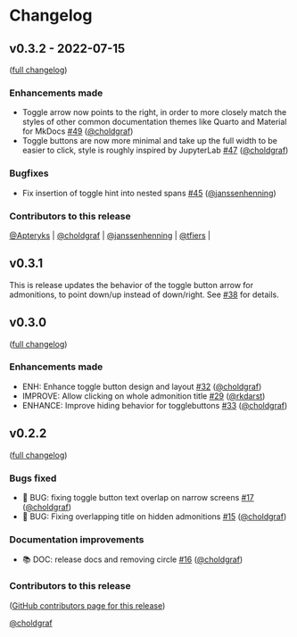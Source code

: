 # Changelog

## v0.3.2 - 2022-07-15

([full changelog](https://github.com/executablebooks/sphinx-togglebutton/compare/v0.3.1...347b1ad3a093afad0f0d4c0041249f09f39afab2))

### Enhancements made

- Toggle arrow now points to the right, in order to more closely match the styles of other common documentation themes like Quarto and Material for MkDocs [#49](https://github.com/executablebooks/sphinx-togglebutton/pull/49) ([@choldgraf](https://github.com/choldgraf))
- Toggle buttons are now more minimal and take up the full width to be easier to click, style is roughly inspired by JupyterLab [#47](https://github.com/executablebooks/sphinx-togglebutton/pull/47) ([@choldgraf](https://github.com/choldgraf))

### Bugfixes

- Fix insertion of toggle hint into nested spans [#45](https://github.com/executablebooks/sphinx-togglebutton/pull/45) ([@janssenhenning](https://github.com/janssenhenning))

### Contributors to this release

[@Apteryks](https://github.com/search?q=repo%3Aexecutablebooks%2Fsphinx-togglebutton+involves%3AApteryks+updated%3A2022-03-26..2022-07-15&type=Issues) | [@choldgraf](https://github.com/search?q=repo%3Aexecutablebooks%2Fsphinx-togglebutton+involves%3Acholdgraf+updated%3A2022-03-26..2022-07-15&type=Issues) | [@janssenhenning](https://github.com/search?q=repo%3Aexecutablebooks%2Fsphinx-togglebutton+involves%3Ajanssenhenning+updated%3A2022-03-26..2022-07-15&type=Issues) | [@tfiers](https://github.com/search?q=repo%3Aexecutablebooks%2Fsphinx-togglebutton+involves%3Atfiers+updated%3A2022-03-26..2022-07-15&type=Issues) | 

## v0.3.1

This is release updates the behavior of the toggle button arrow for admonitions, to point down/up instead of down/right. See [#38](https://github.com/executablebooks/sphinx-togglebutton/issues/38) for details.

## v0.3.0

([full changelog](https://github.com/executablebooks/sphinx-togglebutton/compare/v0.2.3...9e73e2e1a673d2485dd8c8d56510cdf910531f1a))

### Enhancements made

- ENH: Enhance toggle button design and layout [#32](https://github.com/executablebooks/sphinx-togglebutton/pull/32) ([@choldgraf](https://github.com/choldgraf))
- IMPROVE: Allow clicking on whole admonition title [#29](https://github.com/executablebooks/sphinx-togglebutton/pull/29) ([@rkdarst](https://github.com/rkdarst))
- ENHANCE: Improve hiding behavior for togglebuttons [#33](https://github.com/executablebooks/sphinx-togglebutton/pull/33) ([@choldgraf](https://github.com/choldgraf))

## v0.2.2
([full changelog](https://github.com/executablebooks/sphinx-togglebutton/compare/v0.2.0...v0.2.2))


### Bugs fixed
* 🐛 BUG: fixing toggle button text overlap on narrow screens [#17](https://github.com/executablebooks/sphinx-togglebutton/pull/17) ([@choldgraf](https://github.com/choldgraf))
* 🐛 BUG: Fixing overlapping title on hidden admonitions [#15](https://github.com/executablebooks/sphinx-togglebutton/pull/15) ([@choldgraf](https://github.com/choldgraf))

### Documentation improvements
* 📚 DOC: release docs and removing circle [#16](https://github.com/executablebooks/sphinx-togglebutton/pull/16) ([@choldgraf](https://github.com/choldgraf))

### Contributors to this release
([GitHub contributors page for this release](https://github.com/executablebooks/sphinx-togglebutton/graphs/contributors?from=2020-06-09&to=2020-08-08&type=c))

[@choldgraf](https://github.com/search?q=repo%3Aexecutablebooks%2Fsphinx-togglebutton+involves%3Acholdgraf+updated%3A2020-06-09..2020-08-08&type=Issues)